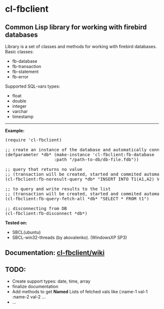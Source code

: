 cl-fbclient
===========
Common Lisp library for working with firebird databases
-----------
Library is a set of classes and methods for working with firebird databases.
Basic classes:
- fb-database
- fb-transaction
- fb-statement
- fb-error

Supported SQL-vars types:
- float
- double
- integer
- varchar
- timestamp

-----------
**Example:**
<pre>
(require 'cl-fbclient)

;; create an instance of the database and automatically connect to the database
(defparameter *db* (make-instance 'cl-fbclient:fb-database
  				   :path "/path-to-db/db-file.fdb"))
             
;; query that returns no value
;; (transaction will be created, started and commited automatically)
(cl-fbclient:fb-noresult-query *db* "INSERT INTO T1(A1,A2) VALUES(121, 42)")

;; to query and write results to the list
;; (transaction will be created, started and commited automatically)
(cl-fbclient:fb-query-fetch-all *db* "SELECT * FROM t1")

;; disconnecting from DB
(cl-fbclient:fb-disconnect *db*)
</pre>

**Tested on:**
  - SBCL(ubuntu)
  - SBCL-win32-threads (by akovalenko). (WindowsXP SP3)

Documentation: <a href="http://github.com/klimenko-serj/cl-fbclient/wiki">**cl-fbclient/wiki**</a>
---------------         

TODO:
---------------
- Create support types: date, time, array
- finalize documentation
- Add methods to get **Named** Lists of fetched vals like (:name-1 val-1 :name-2 val-2 ...
- ...

